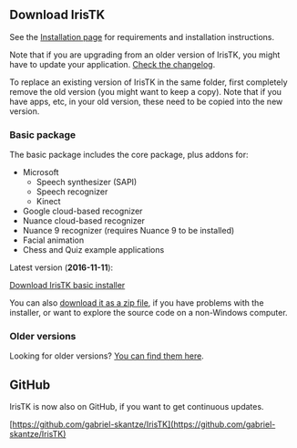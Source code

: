 ## Download IrisTK

See the [Installation page](installation.html) for requirements and installation instructions. 

Note that if you are upgrading from an older version of IrisTK, you might have to update your application. [Check the changelog](changelog.html).

To replace an existing version of IrisTK in the same folder, first completely remove the old version (you might want to keep a copy). Note that if you have apps, etc, in your old version, these need to be copied into the new version.   

### Basic package

The basic package includes the core package, plus addons for:

* Microsoft
	* Speech synthesizer (SAPI)
	* Speech recognizer 
	* Kinect
* Google cloud-based recognizer 
* Nuance cloud-based recognizer
* Nuance 9 recognizer (requires Nuance 9 to be installed)
* Facial animation
* Chess and Quiz example applications

Latest version (**2016-11-11**):

<a href="download/iristk-basic-2016-11-11.exe" class="button radius success"  onClick="ga('send', 'event', 'download', 'click');" target="_blank">Download IrisTK basic installer</a>

You can also <a href="download/iristk-basic-2016-11-11.zip" onClick="ga('send', 'event', 'download_zip', 'click');" target="_blank">download it as a zip file</a>, if you have problems with the installer, or want to explore the source code on a non-Windows computer.

### Older versions

Looking for older versions? [You can find them here](/download).

## GitHub

IrisTK is now also on GitHub, if you want to get continuous updates.

[https://github.com/gabriel-skantze/IrisTK](https://github.com/gabriel-skantze/IrisTK) 